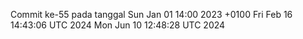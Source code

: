 Commit ke-55 pada tanggal Sun Jan 01 14:00 2023 +0100
Fri Feb 16 14:43:06 UTC 2024
Mon Jun 10 12:48:28 UTC 2024
